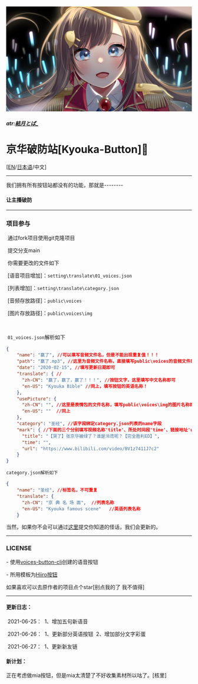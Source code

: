 

![1624762654518](./kyouka.jpg)

##### atr:[結月とば_](https://space.bilibili.com/8799104)

# 京华破防站[Kyouka-Button]🔨

[[EN](https://github.com/Timolop233/Kyouka-button/blob/main/README-EN.md)/[日本语](https://github.com/Timolop233/Kyouka-button/blob/main/README-JA.md)/中文]

------

我们拥有所有按钮站都没有的功能，那就是--------

#### **让主播破防**

------



### 项目参与

​	通过fork项目使用git克隆项目

​	提交分支main

​	你需要更改的文件如下

​	[语音项目增加]：`setting\translate\01_voices.json`

​	[列表增加]：`setting\translate\category.json`

​	[音频存放路径]：`public\voices`

​	[图片存放路径]：`public\voices\img`

<br/>

​	`01_voices.json`解析如下

```json
{
    "name": "赢了", //可以填写音频文件名，但是不能出现重复值！！！
    "path": "赢了.mp3", //这里为音频文件名称，直接填写public\voices的音频文件即可(注意，是mp3格式哦)
    "date": "2020-02-15", //填写更新日期即可
    "translate": { //
      "zh-CN": "赢了，赢了，赢了！！！", //按钮文字，这里填写中文名称即可
      "en-US": "Kyouka Bible" //同上，填写按钮的英语名称！
    },
    "usePicture": { 
      "zh-CN": "", //这里是表情包的文件名称，填写public\voices\img的图片名称即可
      "en-US": ""  //同上
    },
    "category": "圣经", //该字段绑定category.json列表的name字段
    "mark": { //下面的三个分别填写视频名称'title'、所处时间段'time'、链接地址'url'
      "title": "【哭了】张京华被绿了？谁是泠鸢呢？【完全胜利ED】",
      "time": "",
      "url": "https://www.bilibili.com/video/BV1z7411J7c2"
    }
}
```

`category.json解析如下`

```json
{
    "name": "圣经", //标签名，不可重复
    "translate": {
      "zh-CN": "京 典 名 场 面",  //列表名称
      "en-US": "Kyouka famous scene"   //英语列表名称
    }
```

当然，如果你不会可以通过[这里](https://github.com/Timolop233/Kyouka-button/issues/17)提交你知道的怪话，我们会更新的。

------

### **LICENSE** ###

\- 使用[voices-button-cli](https://github.com/blacktunes/voices-button-cli)创建的语音按钮

\- 所用模板为[Hiiro按钮](https://github.com/blacktunes/hiiro-button)


如果喜欢可以去原作者的项目点个star[别点我的了 我不值得]

------

#### 更新日志：

​	 2021-06-25：
​		1、增加五句新语音<br/>

​	2021-06-26：
​		1、更新部分英语按钮
​		2、增加部分文字彩蛋<br/>

​	2021-06-27：
​		1、更新新友链

#### 新计划：
  正在考虑做mia按钮，但是mia太清楚了不好收集素材所以咕了。[核里]
